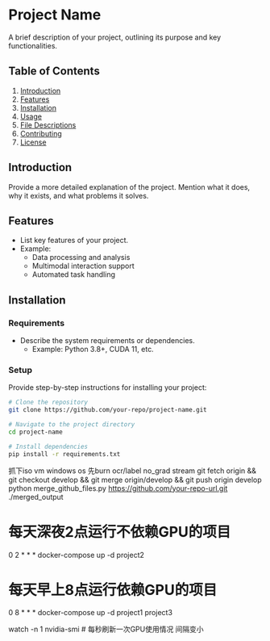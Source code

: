 # Project Name

A brief description of your project, outlining its purpose and key functionalities.

## Table of Contents

1. [Introduction](#introduction)
2. [Features](#features)
3. [Installation](#installation)
4. [Usage](#usage)
5. [File Descriptions](#file-descriptions)
6. [Contributing](#contributing)
7. [License](#license)

## Introduction

Provide a more detailed explanation of the project. Mention what it does, why it exists, and what problems it solves.

## Features

- List key features of your project.
- Example: 
  - Data processing and analysis
  - Multimodal interaction support
  - Automated task handling

## Installation

### Requirements

- Describe the system requirements or dependencies.
  - Example: Python 3.8+, CUDA 11, etc.

### Setup

Provide step-by-step instructions for installing your project:

```bash
# Clone the repository
git clone https://github.com/your-repo/project-name.git

# Navigate to the project directory
cd project-name

# Install dependencies
pip install -r requirements.txt
```



抓下iso
vm
windows os
先burn
ocr/label
no_grad stream
git fetch origin && git checkout develop && git merge origin/develop && git push origin develop
python merge_github_files.py https://github.com/your-repo-url.git ./merged_output



# 每天深夜2点运行不依赖GPU的项目
0 2 * * * docker-compose up -d project2
# 每天早上8点运行依赖GPU的项目
0 8 * * * docker-compose up -d project1 project3



watch -n 1 nvidia-smi  # 每秒刷新一次GPU使用情况 间隔变小



